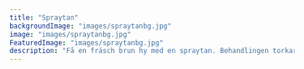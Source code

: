 ```yaml
---
title: "Spraytan"
backgroundImage: "images/spraytanbg.jpg"
image: "images/spraytanbg.jpg"
FeaturedImage: "images/spraytanbg.jpg"
description: "Få en fräsch brun hy med en spraytan. Behandlingen torkar snabbt och klibbar inte. Behandlingen tar ca 15 minuter och håller i 5-10 dagar innan färgen successivt faller bort."
---
```



